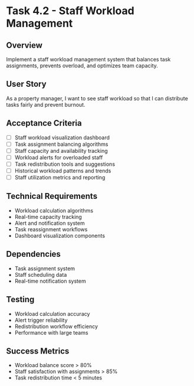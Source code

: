 # Task 4.2 - Staff Workload Management

## Overview
Implement a staff workload management system that balances task assignments, prevents overload, and optimizes team capacity.

## User Story
As a property manager, I want to see staff workload so that I can distribute tasks fairly and prevent burnout.

## Acceptance Criteria
- [ ] Staff workload visualization dashboard
- [ ] Task assignment balancing algorithms
- [ ] Staff capacity and availability tracking
- [ ] Workload alerts for overloaded staff
- [ ] Task redistribution tools and suggestions
- [ ] Historical workload patterns and trends
- [ ] Staff utilization metrics and reporting

## Technical Requirements
- Workload calculation algorithms
- Real-time capacity tracking
- Alert and notification system
- Task reassignment workflows
- Dashboard visualization components

## Dependencies
- Task assignment system
- Staff scheduling data
- Real-time notification system

## Testing
- Workload calculation accuracy
- Alert trigger reliability
- Redistribution workflow efficiency
- Performance with large teams

## Success Metrics
- Workload balance score > 80%
- Staff satisfaction with assignments > 85%
- Task redistribution time < 5 minutes